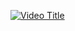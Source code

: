 [![Video Title](https://img.youtube.com/vi/VIDEO_ID/0.jpg)]([https://www.youtube.com/watch?v=VIDEO_ID](https://youtu.be/u1ol7WVWVH0))

